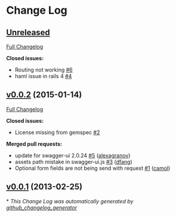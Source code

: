 # Change Log

## [Unreleased](https://github.com/kendrikat/grape-swagger-ui/tree/HEAD)

[Full Changelog](https://github.com/kendrikat/grape-swagger-ui/compare/v0.0.2...HEAD)

**Closed issues:**

- Routing not working [\#6](https://github.com/kendrikat/grape-swagger-ui/issues/6)
- haml issue in rails 4 [\#4](https://github.com/kendrikat/grape-swagger-ui/issues/4)

## [v0.0.2](https://github.com/kendrikat/grape-swagger-ui/tree/v0.0.2) (2015-01-14)
[Full Changelog](https://github.com/kendrikat/grape-swagger-ui/compare/v0.0.1...v0.0.2)

**Closed issues:**

- License missing from gemspec [\#2](https://github.com/kendrikat/grape-swagger-ui/issues/2)

**Merged pull requests:**

- update for swagger-ui 2.0.24 [\#5](https://github.com/kendrikat/grape-swagger-ui/pull/5) ([alexagranov](https://github.com/alexagranov))
- assets path mistake in swagger-ui.js [\#3](https://github.com/kendrikat/grape-swagger-ui/pull/3) ([dfang](https://github.com/dfang))
- Optional form fields are not being send with request [\#1](https://github.com/kendrikat/grape-swagger-ui/pull/1) ([camol](https://github.com/camol))

## [v0.0.1](https://github.com/kendrikat/grape-swagger-ui/tree/v0.0.1) (2013-02-25)


\* *This Change Log was automatically generated by [github_changelog_generator](https://github.com/skywinder/Github-Changelog-Generator)*